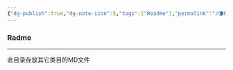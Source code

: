 ```yaml
---
{"dg-publish":true,"dg-note-icon":5,"tags":["Readme"],"permalink":"/🌘Others_其它/Others_readme/","dgPassFrontmatter":true,"noteIcon":5,"created":"2024-08-24T23:09:56.006+08:00","updated":"2024-09-01T09:15:21.582+08:00"}
---
```


### Radme
--- 
此目录存放其它类目的MD文件